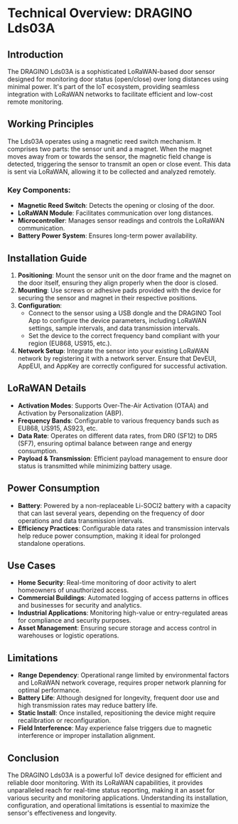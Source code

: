 # Technical Overview: DRAGINO Lds03A

## Introduction
The DRAGINO Lds03A is a sophisticated LoRaWAN-based door sensor designed for monitoring door status (open/close) over long distances using minimal power. It's part of the IoT ecosystem, providing seamless integration with LoRaWAN networks to facilitate efficient and low-cost remote monitoring.

## Working Principles
The Lds03A operates using a magnetic reed switch mechanism. It comprises two parts: the sensor unit and a magnet. When the magnet moves away from or towards the sensor, the magnetic field change is detected, triggering the sensor to transmit an open or close event. This data is sent via LoRaWAN, allowing it to be collected and analyzed remotely.

### Key Components:
- **Magnetic Reed Switch**: Detects the opening or closing of the door.
- **LoRaWAN Module**: Facilitates communication over long distances.
- **Microcontroller**: Manages sensor readings and controls the LoRaWAN communication.
- **Battery Power System**: Ensures long-term power availability.

## Installation Guide
1. **Positioning**: Mount the sensor unit on the door frame and the magnet on the door itself, ensuring they align properly when the door is closed.
2. **Mounting**: Use screws or adhesive pads provided with the device for securing the sensor and magnet in their respective positions.
3. **Configuration**:
   - Connect to the sensor using a USB dongle and the DRAGINO Tool App to configure the device parameters, including LoRaWAN settings, sample intervals, and data transmission intervals.
   - Set the device to the correct frequency band compliant with your region (EU868, US915, etc.).
4. **Network Setup**: Integrate the sensor into your existing LoRaWAN network by registering it with a network server. Ensure that DevEUI, AppEUI, and AppKey are correctly configured for successful activation.

## LoRaWAN Details
- **Activation Modes**: Supports Over-The-Air Activation (OTAA) and Activation by Personalization (ABP).
- **Frequency Bands**: Configurable to various frequency bands such as EU868, US915, AS923, etc.
- **Data Rate**: Operates on different data rates, from DR0 (SF12) to DR5 (SF7), ensuring optimal balance between range and energy consumption.
- **Payload & Transmission**: Efficient payload management to ensure door status is transmitted while minimizing battery usage.
  
## Power Consumption
- **Battery**: Powered by a non-replaceable Li-SOCl2 battery with a capacity that can last several years, depending on the frequency of door operations and data transmission intervals.
- **Efficiency Practices**: Configurable data rates and transmission intervals help reduce power consumption, making it ideal for prolonged standalone operations.

## Use Cases
- **Home Security**: Real-time monitoring of door activity to alert homeowners of unauthorized access.
- **Commercial Buildings**: Automated logging of access patterns in offices and businesses for security and analytics.
- **Industrial Applications**: Monitoring high-value or entry-regulated areas for compliance and security purposes.
- **Asset Management**: Ensuring secure storage and access control in warehouses or logistic operations.

## Limitations
- **Range Dependency**: Operational range limited by environmental factors and LoRaWAN network coverage, requires proper network planning for optimal performance.
- **Battery Life**: Although designed for longevity, frequent door use and high transmission rates may reduce battery life.
- **Static Install**: Once installed, repositioning the device might require recalibration or reconfiguration.
- **Field Interference**: May experience false triggers due to magnetic interference or improper installation alignment.

## Conclusion
The DRAGINO Lds03A is a powerful IoT device designed for efficient and reliable door monitoring. With its LoRaWAN capabilities, it provides unparalleled reach for real-time status reporting, making it an asset for various security and monitoring applications. Understanding its installation, configuration, and operational limitations is essential to maximize the sensor's effectiveness and longevity.